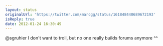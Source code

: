 ```yaml
---
layout: status
originalUrl: 'https://twitter.com/marcgg/status/161848440689672193'
isReply: true
date: 2012-01-24 16:30:49
---
```


@sgruhier I don't want to troll, but no one really builds forums anymore ^^
